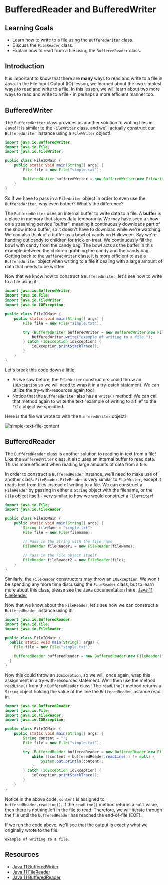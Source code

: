 # BufferedReader and BufferedWriter

## Learning Goals

- Learn how to write to a file using the `BufferedWriter` class.
- Discuss the `FileReader` class.
- Explain how to read from a file using the `BufferedReader` class.

## Introduction

It is important to know that there are **many** ways to read and write to a file
in Java. In the File Input Output (IO) lesson, we learned about the two
simplest ways to read and write to a file. In this lesson, we will learn about
two more ways to read and write to a file - in perhaps a more efficient manner
too.

## BufferedWriter

The `BufferedWriter` class provides us another solution to writing files in Java!
It is similar to the `FileWriter` class, and we'll actually construct our
`BufferedWriter` instance using a `FileWriter` object!

```java
import java.io.BufferedWriter;
import java.io.File;
import java.io.FileWriter;

public class FileIOMain {
    public static void main(String[] args) {
        File file = new File("simple.txt");

        BufferedWriter bufferedWriter = new BufferedWriter(new FileWriter(file));
    }
}
```

So if we have to pass in a `FileWriter` object in order to even use the
`BufferedWriter`, why even bother? What's the difference?

The `BufferedWriter` uses an internal buffer to write data to a file. A
**buffer** is a place in memory that stores data temporarily. We may have seen
a show on a streaming service "buffer", meaning it continuously downloads part
of the show into a buffer, so it doesn't have to download while we're watching.
We can also think of a buffer as a bowl of candy on Halloween. Say we're handing
out candy to children for trick-or-treat. We continuously fill the bowl with
candy from the candy bag. The bowl acts as the buffer in this example between
the children grabbing the candy and the candy bag. Getting back to the
`BufferedWriter` class, it is more efficient to use a `BufferedWriter` object
when writing to a file if dealing with a large amount of data that needs to be
written.

Now that we know how to construct a `BufferedWriter`, let's see how to write to
a file using it!

```java
import java.io.BufferedWriter;
import java.io.File;
import java.io.FileWriter;
import java.io.IOException;

public class FileIOMain {
    public static void main(String[] args) {
        File file = new File("simple.txt");

        try (BufferedWriter bufferedWriter = new BufferedWriter(new FileWriter(file))) {
            bufferedWriter.write("example of writing to a file.");
        } catch (IOException ioException) {
            ioException.printStackTrace();
        }
    }
}
```

Let's break this code down a little:

- As we saw before, the `FileWriter` constructors could throw an `IOException`
  so we will need to wrap it in a try-catch statement. We can utilize the
  try-with-resources again too!
- Notice that the `BufferedWriter` also has a `write()` method! We can call
  that method again to write the text "example of writing to a file" to the
  `File` object we specified.

Here is the file we wrote to with the `BufferedWriter` object!

![simple-text-file-content](https://curriculum-content.s3.amazonaws.com/java-mod-3/file-input-output/write-to-file-content.png)

## BufferedReader

The `BufferedReader` class is another solution to reading in text from a file!
Like the `BufferedWriter` class, it also uses an internal buffer to read data.
This is more efficient when reading large amounts of data from a file.

In order to construct a `BufferedReader` instance, we'll need to make use of
another class: `FileReader`. `FileReader` is very similar to `FileWriter`,
except it reads text from files instead of writing to a file. We can construct
a `FileReader` by passing in either a `String` object with the filename, or the
`File` object itself - very similar to how we would construct a `FileWriter`!

```java
import java.io.File;
import java.io.FileReader;

public class FileIOMain {
    public static void main(String[] args) {
        String fileName = "simple.txt";
        File file = new File(filename);

        // Pass in the String with the file name
        FileReader fileReader1 = new FileReader(fileName);
        
        // Pass in the File object itself
        FileReader fileReader2 = new FileReader(file);
    }
}
```

Similarly, the `FileReader` constructors may throw an `IOException`. We won't
be spending any more time discussing the `FileReader` class, but to learn more
about this class, please see the Java documentation here:
[Java 11 FileReader](https://docs.oracle.com/en/java/javase/11/docs/api/java.base/java/io/FileReader.html)

Now that we know about the `FileReader`, let's see how we can construct a
`BufferedReader` instance using it!

```java
import java.io.BufferedReader;
import java.io.File;
import java.io.FileReader;

public class FileIOMain {
  public static void main(String[] args) {
    File file = new File("simple.txt");

    BufferedReader bufferedReader = new BufferedReader(new FileReader(file));
  }
}
```

Now this could throw an `IOException`, so we will, once again, wrap this
assignment in a try-with-resources statement. We'll then use the method
`readLine()` from the `BufferedReader` class! The `readLine()` method returns a
`String` object holding the value of the line the `BufferedReader` instance read
in.

```java
import java.io.BufferedReader;
import java.io.File;
import java.io.FileReader;
import java.io.IOException;

public class FileIOMain {
    public static void main(String[] args) {
        String content = "";
        File file = new File("simple.txt");

        try (BufferedReader bufferedReader = new BufferedReader(new FileReader(file))) {
            while ((content = bufferedReader.readLine()) != null) {
                System.out.println(content);
            }
        } catch (IOException ioException) {
            ioException.printStackTrace();
        }
    }
}
```

Notice in the above code, `content` is assigned to `bufferedReader.readLine()`.
If the `readLine()` method returns a `null` value, then there is nothing left
in the file to read. Therefore, we will iterate through the file until the
`bufferedReader` has reached the end-of-file (EOF).

If we run the code above, we'll see that the output is exactly what we
originally wrote to the file:

```text
example of writing to a file.
```

## Resources

- [Java 11 BufferedWriter](https://docs.oracle.com/en/java/javase/11/docs/api/java.base/java/io/BufferedWriter.html)
- [Java 11 FileReader](https://docs.oracle.com/en/java/javase/11/docs/api/java.base/java/io/FileReader.html)
- [Java 11 BufferedReader](https://docs.oracle.com/en/java/javase/11/docs/api/java.base/java/io/BufferedReader.html)